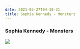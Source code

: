 ```yaml
---
date: 2021-05-27T04-30-21
title: Sophia Kennedy - Monsters
---
```

### Sophia Kennedy - Monsters
[1]: https://listen.tidal.com/album/178673329

[![](https://resources.tidal.com/images/3b3026a6/3d0b/41c4/9d7f/4b58ca56e512/1280x1280.jpg)][1]
